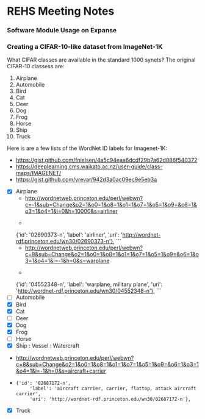 # REHS Meeting Notes

### Software Module Usage on Expanse

### Creating a CIFAR-10-like dataset from ImageNet-1K

What CIFAR classes are available in the standard 1000 synets? The original CIFAR-10 classess are:

1. Airplane
2. Automobile
3. Bird
4. Cat
5. Deer
6. Dog
7. Frog
8. Horse
9. Ship
10. Truck

Here is are a few lists of the WordNet ID labels for Imagenet-1K: 
- https://gist.github.com/fnielsen/4a5c94eaa6dcdf29b7a62d886f540372
- https://deeplearning.cms.waikato.ac.nz/user-guide/class-maps/IMAGENET/
- https://gist.github.com/yrevar/942d3a0ac09ec9e5eb3a

- [x] Airplane
    - http://wordnetweb.princeton.edu/perl/webwn?c=-1&sub=Change&o2=1&o0=1&o8=1&o1=1&o7=1&o5=1&o9=&o6=1&o3=1&o4=1&i=0&h=10000&s=airliner
    - ```
  {'id': '02690373-n',
       'label': 'airliner',
       'uri': 'http://wordnet-rdf.princeton.edu/wn30/02690373-n'},
      ```
    - http://wordnetweb.princeton.edu/perl/webwn?c=8&sub=Change&o2=1&o0=1&o8=1&o1=1&o7=1&o5=1&o9=&o6=1&o3=1&o4=1&i=-1&h=0&s=warplane
    - ```
  {'id': '04552348-n',
       'label': 'warplane, military plane',
       'uri': 'http://wordnet-rdf.princeton.edu/wn30/04552348-n'},
      ```
- [ ] Automobile
- [x] Bird
- [x] Cat
- [ ] Deer
- [x] Dog
- [x] Frog
- [ ] Horse
- [x] Ship : Vessel : Watercraft
- http://wordnetweb.princeton.edu/perl/webwn?c=8&sub=Change&o2=1&o0=1&o8=1&o1=1&o7=1&o5=1&o9=&o6=1&o3=1&o4=1&i=-1&h=0&s=aircraft+carrier
- ```
  {'id': '02687172-n',
       'label': 'aircraft carrier, carrier, flattop, attack aircraft carrier',
       'uri': 'http://wordnet-rdf.princeton.edu/wn30/02687172-n'},
  ```
- [x] Truck
